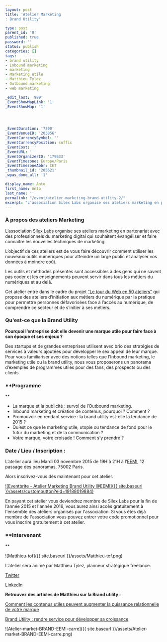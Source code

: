```yaml
---
layout: post
title: 'Atelier Marketing
: Brand Utility'

type: post
parent_id: '0'
published: true
password: ''
status: publish
categories: []
tags:
- brand utility
- Inbound marketing
- marketing
- Marketing utile
- Matthieu Tylez
- Outbound marketing
- web marketing

_edit_last: '999'
_EventShowMapLink: '1'
_EventShowMap: '1'




_EventDuration: '7200'
_EventVenueID: '203856'
_EventCurrencySymbol: ''
_EventCurrencyPosition: suffix
_EventCost: ''
_EventURL: ''
_EventOrganizerID: '179633'
_EventTimezone: Europe/Paris
_EventTimezoneAbbr: CET
_thumbnail_id: '205621'
_wpas_done_all: '1'

display_name: Anto
first_name: Anto
last_name: ''
permalink: "/event/atelier-marketing-brand-utility-2/"
excerpt: "L’association Silex Labs organise ses ateliers marketing en partenariat avec des professionnels du marketing digital qui souhaitent évangéliser et faire connaître les nouvelles techniques de marketing.rnrnL’objectif de ces ateliers est de vous faire découvrir comment utiliser les nouveaux outils numériques pour atteindre un large public et analyser vos données à moindre coût."
---
```


### **À propos des ateliers Marketing**

L’association [Silex Labs](https://www.silexlabs.org/) organise ses ateliers marketing en partenariat avec des professionnels du marketing digital qui souhaitent évangéliser et faire connaître les nouvelles techniques de marketing.

L’objectif de ces ateliers est de vous faire découvrir comment utiliser les nouveaux outils numériques pour atteindre un large public et analyser vos données à moindre coût.

Les outils et méthodes présentés sont accessibles à des gens qui ne savent pas coder et les enseignements peuvent servir dans tous les métiers du numériques et au delà.

Cet atelier entre dans le cadre du projet [“Le tour du Web en 50 ateliers”](https://www.silexlabs.org/le-tour-du-web-en-50-ateliers-2/) qui propose des ateliers d’initiation aux métiers du numérique par la pratique pour permettre personnes défavorisées face à l’accès au numérique, de comprendre ce secteur et de s’initier à ses métiers.

### **Qu'est-ce que la Brand Utility**

**Pourquoi l’entreprise doit elle devenir une marque utile pour faire face à son époque et ses enjeux ?**

Des startups et de grandes entreprises utilisent avec brio des stratégies de services à valeurs ajoutées pour développer le sex appeal de leur marque. Pour vous familiariser avec des notions telles que l’Inbound marketing, le marketing utile ou la brand utility, nous vous proposerons un panorama d’exemples de programmes utiles pour des fans, des prospects ou des clients.

### **Programme  
**

*   La marque et la publicité
: survol de l’Outbound marketing.
*   Inbound marketing et création de contenus, pourquoi ? Comment ?
*   Promouvoir en rendant service
: la brand utility est-elle la tendance de 2015 ?
*   Qu’est ce que le marketing utile, utopie ou tendance de fond pour le futur du marketing et de la communication ?
*   Votre marque, votre croisade ! Comment s’y prendre ?

### **Date / Lieu / Inscription :**

L’atelier aura lieu Mardi 03 novembre 2015 de 19H à 21H à l’[EEMI](http://www.eemi.com/fr), 12 passage des panoramas, 75002 Paris.

Alors inscrivez-vous dès maintenant pour cet atelier.

[![Eventbrite - Atelier Marketing Brand Utility @EEMI]({{ site.baseurl }}/assets/custombutton?eid=19188019884)](http://www.eventbrite.fr/e/billets-atelier-marketing-brand-utility-eemi-19188019884?ref=ebtn)

En payant cet atelier vous deviendrez membre de Silex Labs pour la fin de l’année 2015 et l'année 2016, vous aurez ainsi accès gratuitement à l'ensemble des ateliers organisés par l'association. Si vous êtes déjà membre de l'association vous pouvez entrer votre code promotionnel pour vous inscrire gratuitement à cet atelier.

### **Intervenant  
**

![Matthieu-tof]({{ site.baseurl }}/assets/Matthieu-tof.png)

L’atelier sera animé par Matthieu Tylez, planneur stratégique freelance.



[Twitter](https://twitter.com/Ycontent)

[LinkedIn](http://fr.linkedin.com/pub/matthieu-tylez/36/58/427/)

**Retrouvez des articles de Matthieu sur la Brand utility :**

[Comment les contenus utiles peuvent augmenter la puissance relationnelle de votre marque](http://leblogdewalter.com/2014/09/16/youtility-comment-les-contenus-utiles-peuvent-augmenter-la-puissance-relationnelle-de-votre-marque)

[Brand Utility
: rendre service pour développer sa croissance](http://leblogdewalter.com/2014/06/17/brand-utility-rendre-service-pour-developper-sa-croissance/)

![Atelier-market-BRAND-EEMI-carre]({{ site.baseurl }}/assets/Atelier-market-BRAND-EEMI-carre.png)